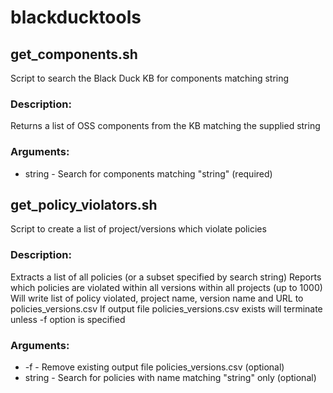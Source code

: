# blackducktools
## get_components.sh

Script to search the Black Duck KB for components matching string

### Description:

Returns a list of OSS components from the KB matching the supplied string

### Arguments:
 
* string	- Search for components matching "string" (required)

## get_policy_violators.sh

Script to create a list of project/versions which violate policies

### Description:

Extracts a list of all policies (or a subset specified by search string)
Reports which policies are violated within all versions within all projects (up to 1000)
Will write list of policy violated, project name, version name and URL to policies_versions.csv
If output file policies_versions.csv exists will terminate unless -f option is specified

### Arguments:

* -f		-	Remove existing output file policies_versions.csv (optional)
* string	-	Search for policies with name matching "string" only (optional)
